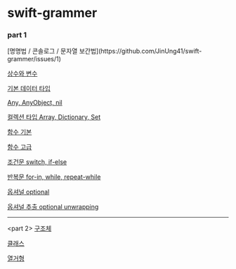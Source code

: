 # swift-grammer

<h3>part 1</h3>
[명명법 / 콘솔로그 / 문자열 보간법](https://github.com/JinUng41/swift-grammer/issues/1)

[상수와 변수](https://github.com/JinUng41/swift-grammer/issues/2)

[기본 데이터 타입](https://github.com/JinUng41/swift-grammer/issues/3)

[Any, AnyObject, nil](https://github.com/JinUng41/swift-grammer/issues/4)

[컬렉션 타입 Array, Dictionary, Set](https://github.com/JinUng41/swift-grammer/issues/5)

[함수 기본](https://github.com/JinUng41/swift-grammer/issues/6)

[함수 고급](https://github.com/JinUng41/swift-grammer/issues/7)

[조건문 switch, if-else](https://github.com/JinUng41/swift-grammer/issues/8)

[반복문 for-in, while, repeat-while](https://github.com/JinUng41/swift-grammer/issues/9)

[옵셔널 optional](https://github.com/JinUng41/swift-grammer/issues/10)

[옵셔널 추출 optional unwrapping](https://github.com/JinUng41/swift-grammer/issues/11)

<hr>

<part 2>
[구조체](https://github.com/JinUng41/swift-grammer/issues/12)

[클래스](https://github.com/JinUng41/swift-grammer/issues/13)

[열거형](https://github.com/JinUng41/swift-grammer/issues/14)
